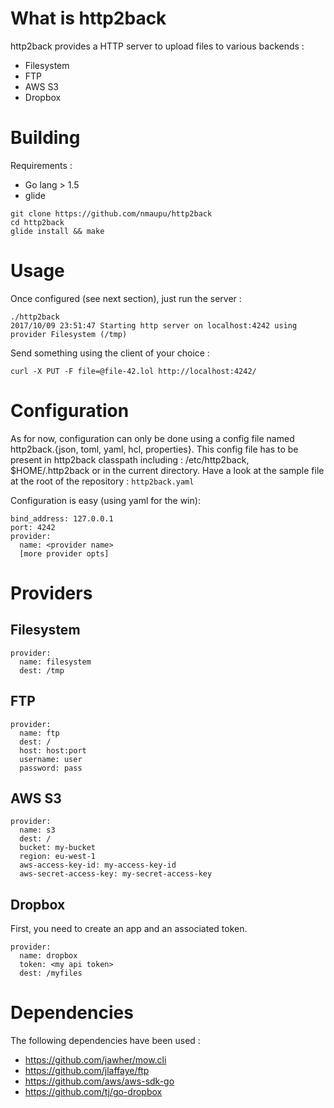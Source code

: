 # What is http2back

http2back provides a HTTP server to upload files to various backends :

* Filesystem
* FTP
* AWS S3
* Dropbox

# Building

Requirements :

- Go lang > 1.5
- glide

```
git clone https://github.com/nmaupu/http2back
cd http2back
glide install && make
```

# Usage

Once configured (see next section), just run the server :

```
./http2back
2017/10/09 23:51:47 Starting http server on localhost:4242 using provider Filesystem (/tmp)
```

Send something using the client of your choice :

```
curl -X PUT -F file=@file-42.lol http://localhost:4242/
```


# Configuration

As for now, configuration can only be done using a config file named http2back.{json, toml, yaml, hcl, properties}.
This config file has to be present in http2back classpath including : /etc/http2back, $HOME/.http2back or in the current directory.
Have a look at the sample file at the root of the repository : `http2back.yaml`

Configuration is easy (using yaml for the win):

```
bind_address: 127.0.0.1
port: 4242
provider:
  name: <provider name>
  [more provider opts]
```

# Providers

## Filesystem

```
provider:
  name: filesystem
  dest: /tmp
```

## FTP

```
provider:
  name: ftp
  dest: /
  host: host:port
  username: user
  password: pass
```

## AWS S3

```
provider:
  name: s3
  dest: /
  bucket: my-bucket
  region: eu-west-1
  aws-access-key-id: my-access-key-id
  aws-secret-access-key: my-secret-access-key
```

## Dropbox

First, you need to create an app and an associated token.

```
provider:
  name: dropbox
  token: <my api token>
  dest: /myfiles
```

# Dependencies

The following dependencies have been used :

* https://github.com/jawher/mow.cli
* https://github.com/jlaffaye/ftp
* https://github.com/aws/aws-sdk-go
* https://github.com/tj/go-dropbox

